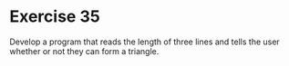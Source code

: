 # Exercise 35

Develop a program that reads the length of three lines and tells the user whether or not they can form a triangle.
